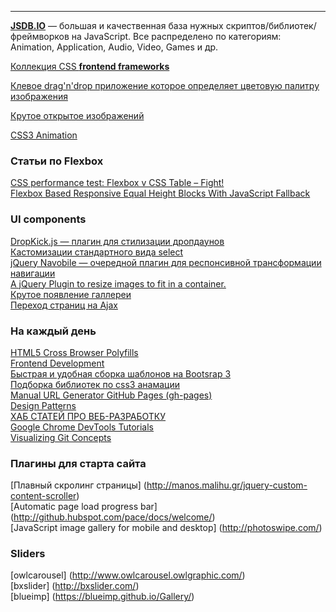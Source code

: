 -------------------------------------------------------------------------

<a href="http://www.jsdb.io/">__JSDB.IO__</a> — большая и качественная база нужных скриптов/библиотек/фреймворков на JavaScript.
Все распределено по категориям: Animation, Application, Audio, Video, Games и др.

<a href="http://usablica.github.io/front-end-frameworks/compare.html">Коллекция CSS __frontend frameworks__</a>

<a href="http://lokeshdhakar.com/projects/color-thief/">Клевое drag'n'drop приложение которое определяет цветовую палитру изображения</a>

<a href="http://codepen.io/terrymun/full/JKHwp">Крутое открытое изображений</a>

<a href="http://www.justinaguilar.com/animations/index.html#">CSS3 Animation</a>



### Статьи по Flexbox

<a href="http://benfrain.com/css-performance-test-flexbox-v-css-table-fight/">CSS performance test: Flexbox v CSS Table – Fight!</a><br>
<a href="http://osvaldas.info/flexbox-based-responsive-equal-height-blocks-with-javascript-fallback">Flexbox Based Responsive Equal Height Blocks With JavaScript Fallback</a><br>


### UI components
<a href="http://robdel12.github.io/DropKick/">DropKick.js — плагин для стилизации дропдаунов</a><br>
<a href="http://vst.mn/selectordie/">Кастомизации стандартного вида select</a><br>
<a href="http://madebymade.github.io/jquery-navobile/">jQuery Navobile — очередной плагин для респонсивной трансформации навигации</a><br>
<a href="https://dl.dropboxusercontent.com/u/6983010/wserv/imgLiquid/examples/imgLiquid.html">
  A jQuery Plugin to resize images to fit in a container.
</a><br>
<a href="http://ademilter.com/lab/liffect/">
 Крутое появление галлереи
</a><br>
<a href="https://github.com/defunkt/jquery-pjax">
 Переход страниц на Ajax
</a><br>

### На каждый день
<a href="https://github.com/Modernizr/Modernizr/wiki/HTML5-Cross-browser-Polyfills">HTML5 Cross Browser Polyfills </a><br>
<a href="https://github.com/dypsilon/frontend-dev-bookmarks">Frontend Development</a><br>
<a href="http://lollyt.in/"> Быстрая и удобная сборка шаблонов на Bootsrap 3</a><br>
<a href="http://codegeekz.com/css-effect-libraries-creating-beautiful-animations/"> Подборка библиотек по css3 анамации</a><br>
<a href="http://drastudio.github.io/url-generator/"> Manual URL Generator GitHub Pages (gh-pages)</a><br>
<a href="http://codepen.io/patterns/"> Design Patterns </a><br>
<a href="http://devshelf.us/"> ХАБ СТАТЕЙ ПРО ВЕБ-РАЗРАБОТКУ </a><br>
<a href="http://sixrevisions.com/tutorials/devtools-tutorials/"> Google Chrome DevTools Tutorials </a><br>
[Visualizing Git Concepts](http://onlywei.github.io/explain-git-with-d3/)



### Плагины для старта сайта
 
[Плавный скролинг страницы] (http://manos.malihu.gr/jquery-custom-content-scroller) <br>
[Automatic page load progress bar] (http://github.hubspot.com/pace/docs/welcome/) <br>
[JavaScript image gallery for mobile and desktop] (http://photoswipe.com/)  
 
### Sliders
 
[owlcarousel] (http://www.owlcarousel.owlgraphic.com/) <br>
[bxslider] (http://bxslider.com/) <br>
[blueimp] (https://blueimp.github.io/Gallery/) <br>

 
 
 
 
 
 

